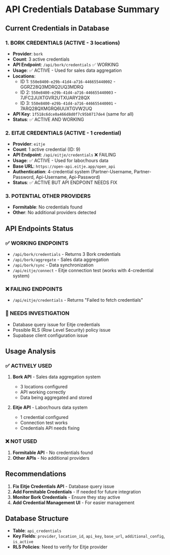 # API Credentials Database Summary

## Current Credentials in Database

### 1. BORK CREDENTIALS (ACTIVE - 3 locations)
- **Provider**: `bork`
- **Count**: 3 active credentials
- **API Endpoint**: `/api/bork/credentials` ✅ WORKING
- **Usage**: ✅ ACTIVE - Used for sales data aggregation
- **Locations**:
  - ID 1: `550e8400-e29b-41d4-a716-446655440002` - GGRZ28Q3MDRQ2UQ3MDRQ
  - ID 2: `550e8400-e29b-41d4-a716-446655440003` - 7JFC2JUXTGVR2UTXUARY28QX  
  - ID 3: `550e8400-e29b-41d4-a716-446655440001` - 7ARQ28QXMGRQ6UUXTGVW2UQ
- **API Key**: `1f518c6dce0a466d8d0f7c95b0717de4` (same for all)
- **Status**: ✅ ACTIVE AND WORKING

### 2. EITJE CREDENTIALS (ACTIVE - 1 credential)
- **Provider**: `eitje`
- **Count**: 1 active credential (ID: 9)
- **API Endpoint**: `/api/eitje/credentials` ❌ FAILING
- **Usage**: ✅ ACTIVE - Used for labor/hours data
- **Base URL**: `https://open-api.eitje.app/open_api`
- **Authentication**: 4-credential system (Partner-Username, Partner-Password, Api-Username, Api-Password)
- **Status**: ✅ ACTIVE BUT API ENDPOINT NEEDS FIX

### 3. POTENTIAL OTHER PROVIDERS
- **Formitable**: No credentials found
- **Other**: No additional providers detected

## API Endpoints Status

### ✅ WORKING ENDPOINTS
- `/api/bork/credentials` - Returns 3 Bork credentials
- `/api/bork/aggregate` - Sales data aggregation
- `/api/bork/sync` - Data synchronization
- `/api/eitje/connect` - Eitje connection test (works with 4-credential system)

### ❌ FAILING ENDPOINTS  
- `/api/eitje/credentials` - Returns "Failed to fetch credentials"

### 🔧 NEEDS INVESTIGATION
- Database query issue for Eitje credentials
- Possible RLS (Row Level Security) policy issue
- Supabase client configuration issue

## Usage Analysis

### ✅ ACTIVELY USED
1. **Bork API** - Sales data aggregation system
   - 3 locations configured
   - API working correctly
   - Data being aggregated and stored

2. **Eitje API** - Labor/hours data system  
   - 1 credential configured
   - Connection test works
   - Credentials API needs fixing

### ❌ NOT USED
1. **Formitable API** - No credentials found
2. **Other APIs** - No additional providers

## Recommendations

1. **Fix Eitje Credentials API** - Database query issue
2. **Add Formitable Credentials** - If needed for future integration
3. **Monitor Bork Credentials** - Ensure they stay active
4. **Add Credential Management UI** - For easier management

## Database Structure
- **Table**: `api_credentials`
- **Key Fields**: `provider`, `location_id`, `api_key`, `base_url`, `additional_config`, `is_active`
- **RLS Policies**: Need to verify for Eitje provider

